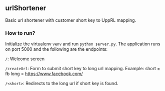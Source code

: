 ## urlShortener

Basic url shortener with customer short key to UppRL mapping. 

### How to run? 

Initialize the virtualenv `venv` and run `python server.py`. The application runs on port 5000 and the following are the endpoints:

`/`: Welcome screen

`/createUrl`: Form to submit short key to long url mapping. Example: short = fb long = https://www.facebook.com/

`/<short>`: Redirects to the long url if short key is found. 
